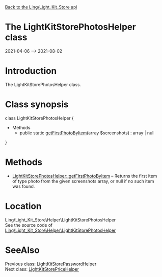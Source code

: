[Back to the Ling/Light_Kit_Store api](https://github.com/lingtalfi/Light_Kit_Store/blob/master/doc/api/Ling/Light_Kit_Store.md)



The LightKitStorePhotosHelper class
================
2021-04-06 --> 2021-08-02






Introduction
============

The LightKitStorePhotosHelper class.



Class synopsis
==============


class <span class="pl-k">LightKitStorePhotosHelper</span>  {

- Methods
    - public static [getFirstPhotoByItem](https://github.com/lingtalfi/Light_Kit_Store/blob/master/doc/api/Ling/Light_Kit_Store/Helper/LightKitStorePhotosHelper/getFirstPhotoByItem.md)(array $screenshots) : array | null

}






Methods
==============

- [LightKitStorePhotosHelper::getFirstPhotoByItem](https://github.com/lingtalfi/Light_Kit_Store/blob/master/doc/api/Ling/Light_Kit_Store/Helper/LightKitStorePhotosHelper/getFirstPhotoByItem.md) &ndash; Returns the first item of type photo from the given screenshots array, or null if no such item was found.





Location
=============
Ling\Light_Kit_Store\Helper\LightKitStorePhotosHelper<br>
See the source code of [Ling\Light_Kit_Store\Helper\LightKitStorePhotosHelper](https://github.com/lingtalfi/Light_Kit_Store/blob/master/Helper/LightKitStorePhotosHelper.php)



SeeAlso
==============
Previous class: [LightKitStorePasswordHelper](https://github.com/lingtalfi/Light_Kit_Store/blob/master/doc/api/Ling/Light_Kit_Store/Helper/LightKitStorePasswordHelper.md)<br>Next class: [LightKitStorePriceHelper](https://github.com/lingtalfi/Light_Kit_Store/blob/master/doc/api/Ling/Light_Kit_Store/Helper/LightKitStorePriceHelper.md)<br>

